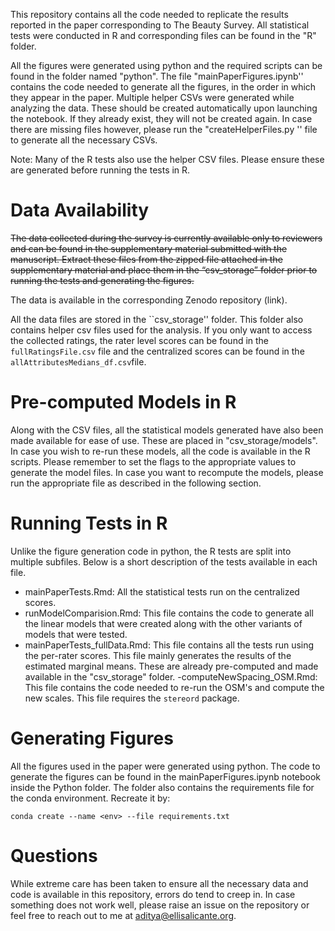 This repository contains all the code needed to replicate the results reported in the paper corresponding to The Beauty Survey. All statistical tests were conducted in R and corresponding files can be found in the "R" folder.


All the figures were generated using python and the required scripts can be found in the folder named "python". The file "mainPaperFigures.ipynb'' contains the code needed to generate all the figures, in the order in which they appear in the paper. Multiple helper CSVs were generated while analyzing the data. These should be created automatically upon launching the notebook. If they already exist, they will not be created again. In case there are missing files however, please run the "createHelperFiles.py '' file to generate all the necessary CSVs.


Note: Many of the R tests also use the helper CSV files. Please ensure these are generated before running the tests in R.


# Data Availability

~~The data collected during the survey is currently available only to reviewers and can be found in the supplementary material submitted with the manuscript. Extract these files from the zipped file attached in the supplementary material and place them in the “csv_storage” folder prior to running the tests and generating the figures.~~

The data is available in the corresponding Zenodo repository (link).

All the data files are stored in the ``csv_storage'' folder. This folder also contains helper csv files used for the analysis. If you only want to access the collected ratings, the rater level scores can be found in the ```fullRatingsFile.csv``` file and the centralized scores can be found in the ```allAttributesMedians_df.csv```file.

# Pre-computed Models in R


Along with the CSV files, all the statistical models generated have also been made available for ease of use. These are placed in "csv_storage/models". In case you wish to re-run these models, all the code is available in the R scripts. Please remember to set the flags to the appropriate values to generate the model files. In case you want to recompute the models, please run the appropriate file as described in the following section.


# Running Tests in R


Unlike the figure generation code in python, the R tests are split into multiple subfiles. Below is a short description of the tests available in each file. 

- mainPaperTests.Rmd: All the statistical tests run on the centralized scores.
- runModelComparision.Rmd: This file contains the code to generate all the linear models that were created along with the other variants of models that were tested.
- mainPaperTests_fullData.Rmd: This file contains all the tests run using the per-rater scores. This file mainly generates the results of the estimated marginal means. These are already pre-computed and made available in the "csv_storage" folder.
-computeNewSpacing_OSM.Rmd: This file contains the code needed to re-run the OSM's and compute the new scales. This file requires the ```stereord``` package.

# Generating Figures

All the figures used in the paper were generated using python. The code to generate the figures can be found in the mainPaperFigures.ipynb notebook inside the Python folder. The folder also contains the requirements file for the conda environment. Recreate it by:

```
conda create --name <env> --file requirements.txt
```

# Questions


While extreme care has been taken to ensure all the necessary data and code is available in this repository, errors do tend to creep in. In case something does not work well, please raise an issue on the repository or feel free to reach out to me at aditya@ellisalicante.org.

